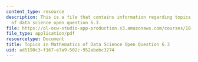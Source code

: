 ```yaml
---
content_type: resource
description: This is a file that contains information regarding topics in mathematics
  of data science open question 6.3.
file: https://ol-ocw-studio-app-production.s3.amazonaws.com/courses/18-s096-topics-in-mathematics-of-data-science-fall-2015/ad5198c3f167e7a9502c952abebc3274_MIT18_S096F15_Open6.3.pdf
file_type: application/pdf
resourcetype: Document
title: Topics in Mathematics of Data Science Open Question 6.3
uid: ad5198c3-f167-e7a9-502c-952abebc3274
---
```

